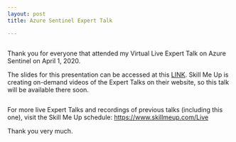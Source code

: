 ```yaml
---
layout: post
title: Azure Sentinel Expert Talk

---
```


<!-- wp:image {"id":582,"sizeSlug":"large"} -->
<figure class="wp-block-image size-large"><img src="https://captainhyperscaler.files.wordpress.com/2020/04/slide1.png?w=1024" alt="" class="wp-image-582"/></figure>
<!-- /wp:image -->

<!-- wp:paragraph -->
<p>Thank you for everyone that attended my Virtual Live Expert Talk on Azure Sentinel on April 1, 2020.</p>
<!-- /wp:paragraph -->

<!-- wp:paragraph -->
<p>The slides for this presentation can be accessed at this <a rel="noreferrer noopener" href="https://1drv.ms/b/s!AnhcLZgTAB_RipgyYo_jmQl3Nwuweg?e=9G4H8J" target="_blank">LINK</a>.  Skill Me Up is creating on-demand videos of the Expert Talks on their website, so this talk will be available there soon.</p>
<!-- /wp:paragraph -->

<!-- wp:image {"id":583,"sizeSlug":"large"} -->
<figure class="wp-block-image size-large"><img src="https://captainhyperscaler.files.wordpress.com/2020/04/slide3.png?w=1024" alt="" class="wp-image-583"/></figure>
<!-- /wp:image -->

<!-- wp:paragraph -->
<p>For more live Expert Talks and recordings of previous talks (including this one), visit the Skill Me Up schedule: <a rel="noreferrer noopener" href="https://www.skillmeup.com/Live" target="_blank">https://www.skillmeup.com/Live</a></p>
<!-- /wp:paragraph -->

<!-- wp:paragraph -->
<p>Thank you very much.</p>
<!-- /wp:paragraph -->

<!-- wp:image {"id":584,"sizeSlug":"large"} -->
<figure class="wp-block-image size-large"><img src="https://captainhyperscaler.files.wordpress.com/2020/04/slide27.png?w=1024" alt="" class="wp-image-584"/></figure>
<!-- /wp:image -->

